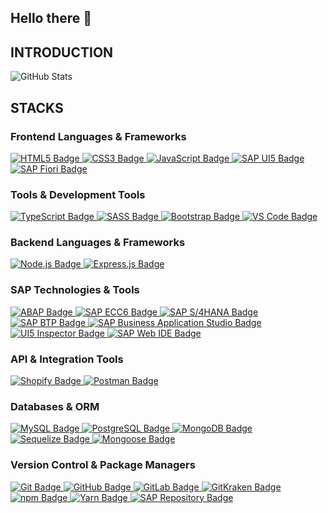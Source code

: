 ## Hello there 👋

<section>
    <h2>INTRODUCTION</h2>
    <div>
        <picture>
            <source srcset="https://github-readme-stats.vercel.app/api?username=AiKanSya&show_icons=true&theme=tokyonight&rank_icon=github" media="(prefers-color-scheme: dark)" />
            <img src="https://github-readme-stats.vercel.app/api?username=AiKanSya&show_icons=true&theme=tokyonight&rank_icon=github" alt="GitHub Stats" />
        </picture>
    </div>
</section>

<section>
    <h2>STACKS</h2>
    <!-- Frontend Languages & Frameworks -->
    <div>
        <h3>Frontend Languages & Frameworks</h3>
        <a href="https://developer.mozilla.org/en-US/docs/Web/HTML" target="_blank">
            <img src="https://img.shields.io/badge/HTML5-E34F26?style=for-the-badge&logo=html5&logoColor=white" alt="HTML5 Badge" />
        </a>
        <a href="https://developer.mozilla.org/en-US/docs/Web/CSS" target="_blank">
            <img src="https://img.shields.io/badge/CSS3-1572B6?style=for-the-badge&logo=css3&logoColor=white" alt="CSS3 Badge" />
        </a>
        <a href="https://developer.mozilla.org/en-US/docs/Web/JavaScript" target="_blank">
            <img src="https://img.shields.io/badge/JavaScript-F7DF1E?style=for-the-badge&logo=javascript&logoColor=white" alt="JavaScript Badge" />
        </a>
        <a href="https://openui5.org/" target="_blank">
            <img src="https://img.shields.io/badge/SAP_UI5-6C8FB7?style=for-the-badge&logo=sap&logoColor=white" alt="SAP UI5 Badge" />
        </a>
        <a href="https://www.sap.com/products/fiori.html" target="_blank">
            <img src="https://img.shields.io/badge/SAP_Fiori-4A9EDA?style=for-the-badge&logo=sap&logoColor=white" alt="SAP Fiori Badge" />
        </a>
    </div>
    <!-- Tools & Development Tools -->
    <div>
        <h3>Tools & Development Tools</h3>
        <a href="https://www.typescriptlang.org/" target="_blank">
            <img src="https://img.shields.io/badge/TypeScript-3178C6?style=for-the-badge&logo=typescript&logoColor=white" alt="TypeScript Badge" />
        </a>
        <a href="https://sass-lang.com/" target="_blank">
            <img src="https://img.shields.io/badge/SASS-CC6699?style=for-the-badge&logo=sass&logoColor=white" alt="SASS Badge" />
        </a>
        <a href="https://getbootstrap.com/" target="_blank">
            <img src="https://img.shields.io/badge/Bootstrap-563D7C?style=for-the-badge&logo=bootstrap&logoColor=white" alt="Bootstrap Badge" />
        </a>
        <a href="https://code.visualstudio.com/" target="_blank">
            <img src="https://img.shields.io/badge/VS_Code-007ACC?style=for-the-badge&logo=visualstudiocode&logoColor=white" alt="VS Code Badge" />
        </a>
    </div>
    <!-- Backend Languages & Frameworks -->
    <div>
        <h3>Backend Languages & Frameworks</h3>
        <a href="https://nodejs.org/en/" target="_blank">
            <img src="https://img.shields.io/badge/Node.js-339933?style=for-the-badge&logo=node.js&logoColor=white" alt="Node.js Badge" />
        </a>
        <a href="https://expressjs.com/" target="_blank">
            <img src="https://img.shields.io/badge/Express.js-000000?style=for-the-badge&logo=express&logoColor=white" alt="Express.js Badge" />
        </a>
    </div>
    <!-- SAP Technologies & Tools -->
    <div>
        <h3>SAP Technologies & Tools</h3>
        <a href="https://www.sap.com/products/abap.html" target="_blank">
            <img src="https://img.shields.io/badge/ABAP-6C4F4B?style=for-the-badge&logo=sap&logoColor=white" alt="ABAP Badge" />
        </a>
        <a href="https://www.sap.com/products/erp.html" target="_blank">
            <img src="https://img.shields.io/badge/SAP_ECC6-0E6D9A?style=for-the-badge&logo=sap&logoColor=white" alt="SAP ECC6 Badge" />
        </a>
        <a href="https://www.sap.com/products/enterprise-resource-planning.html" target="_blank">
            <img src="https://img.shields.io/badge/SAP_S/4HANA-0086C4?style=for-the-badge&logo=sap&logoColor=white" alt="SAP S/4HANA Badge" />
        </a>
        <a href="https://www.sap.com/products/business-technology-platform.html" target="_blank">
            <img src="https://img.shields.io/badge/SAP_BTP-0E6D9A?style=for-the-badge&logo=sap&logoColor=white" alt="SAP BTP Badge" />
        </a>
        <a href="https://www.sap.com/products/business-application-studio.html" target="_blank">
            <img src="https://img.shields.io/badge/SAP_Business_Application_Studio-0B66A8?style=for-the-badge&logo=sap&logoColor=white" alt="SAP Business Application Studio Badge" />
        </a>
        <a href="https://www.npmjs.com/package/ui5-inspector" target="_blank">
            <img src="https://img.shields.io/badge/UI5_Inspector-0075A9?style=for-the-badge&logo=sap&logoColor=white" alt="UI5 Inspector Badge" />
        </a>
        <a href="https://www.sap.com/products/web-ide.html" target="_blank">
            <img src="https://img.shields.io/badge/SAP_Web_IDE-0075A9?style=for-the-badge&logo=sap&logoColor=white" alt="SAP Web IDE Badge" />
        </a>
    </div>
    <!-- API & Integration Tools -->
    <div>
        <h3>API & Integration Tools</h3>
        <a href="https://www.shopify.com/tools" target="_blank">
            <img src="https://img.shields.io/badge/Shopify-95BF47?style=for-the-badge&logo=shopify&logoColor=white" alt="Shopify Badge" />
        </a>
        <a href="https://www.postman.com/" target="_blank">
            <img src="https://img.shields.io/badge/Postman-FF6C37?style=for-the-badge&logo=postman&logoColor=white" alt="Postman Badge" />
        </a>
    </div>
    <!-- Databases & ORM -->
    <div>
        <h3>Databases & ORM</h3>
        <a href="https://www.mysql.com/" target="_blank">
            <img src="https://img.shields.io/badge/MySQL-4479A1?style=for-the-badge&logo=mysql&logoColor=white" alt="MySQL Badge" />
        </a>
        <a href="https://www.postgresql.org/" target="_blank">
            <img src="https://img.shields.io/badge/PostgreSQL-4169E1?style=for-the-badge&logo=postgresql&logoColor=white" alt="PostgreSQL Badge" />
        </a>
        <a href="https://www.mongodb.com/" target="_blank">
            <img src="https://img.shields.io/badge/MongoDB-47A248?style=for-the-badge&logo=mongodb&logoColor=white" alt="MongoDB Badge" />
        </a>
        <a href="https://sequelize.org/" target="_blank">
            <img src="https://img.shields.io/badge/Sequelize-52B0E7?style=for-the-badge&logo=sequelize&logoColor=white" alt="Sequelize Badge" />
        </a>
        <a href="https://mongoosejs.com/" target="_blank">
            <img src="https://img.shields.io/badge/Mongoose-880000?style=for-the-badge&logo=mongoose&logoColor=white" alt="Mongoose Badge" />
        </a>
    </div>
    <!-- Version Control & Package Managers -->
    <div>
        <h3>Version Control & Package Managers</h3>
        <a href="https://git-scm.com/" target="_blank">
            <img src="https://img.shields.io/badge/Git-F05032?style=for-the-badge&logo=git&logoColor=white" alt="Git Badge" />
        </a>
        <a href="https://github.com/" target="_blank">
            <img src="https://img.shields.io/badge/GitHub-181717?style=for-the-badge&logo=github&logoColor=white" alt="GitHub Badge" />
        </a>
        <a href="https://gitlab.com/" target="_blank">
            <img src="https://img.shields.io/badge/GitLab-FCA121?style=for-the-badge&logo=gitlab&logoColor=white" alt="GitLab Badge" />
        </a>
        <a href="https://www.gitkraken.com/" target="_blank">
            <img src="https://img.shields.io/badge/GitKraken-5F4B8B?style=for-the-badge&logo=gitkraken&logoColor=white" alt="GitKraken Badge" />
        </a>
        <a href="https://www.npmjs.com/" target="_blank">
            <img src="https://img.shields.io/badge/npm-CB3837?style=for-the-badge&logo=npm&logoColor=white" alt="npm Badge" />
        </a>
        <a href="https://yarnpkg.com/" target="_blank">
            <img src="https://img.shields.io/badge/Yarn-2C8EBB?style=for-the-badge&logo=yarn&logoColor=white" alt="Yarn Badge" />
        </a>
        <a href="https://www.sap.com/products/business-technology-platform.html" target="_blank">
            <img src="https://img.shields.io/badge/SAP_Repository-4A9EDA?style=for-the-badge&logo=sap&logoColor=white" alt="SAP Repository Badge" />
        </a>
    </div>
</section>
